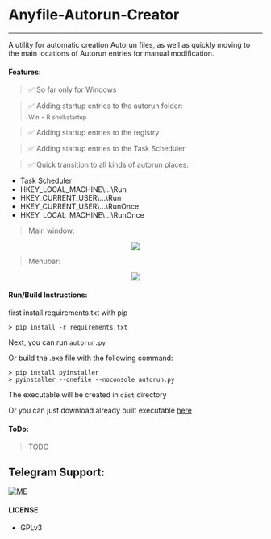 # Anyfile-Autorun-Creator
---

A utility for automatic creation Autorun files, as well as quickly moving to the main locations of Autorun entries for manual modification.


#### Features:
> ✅ So far only for Windows

> ✅ Adding startup entries to the autorun folder:  
<sub>Win + R</sub> <sub>shell:startup</sub>

> ✅ Adding startup entries to the registry

> ✅ Adding startup entries to the Task Scheduler

> ✅ Quick transition to all kinds of autorun places:
 - Task Scheduler
 - HKEY_LOCAL_MACHINE\\...\\Run
 - HKEY_CURRENT_USER\\...\\Run
 - HKEY_CURRENT_USER\\...\\RunOnce
 - HKEY_LOCAL_MACHINE\\...\\RunOnce

>Main window:
<p align="center">
<img src="https://telegra.ph/file/ed90783f64f34401f8382.png">
</p>

>Menubar:
<p align="center">
<img src="https://telegra.ph/file/b17634b9e311fe85bd35b.png">
</p>


#### Run/Build Instructions:
first install requirements.txt with pip  
```
> pip install -r requirements.txt
```


Next, you can run `autorun.py`

Or build the .exe file with the following command:
```
> pip install pyinstaller 
> pyinstaller --onefile --noconsole autorun.py
```
The executable will be created in `dist` directory

Or you can just download already built executable [here](https://github.com/smyhlin/Anyfile-Autorun-Creator/releases)

#### ToDo:
> TODO


## Telegram Support:

[![ME](https://img.shields.io/badge/TG-ME-30302f?style=flat&logo=telegram)](https://t.me/s_myhlin)

#### LICENSE
- GPLv3